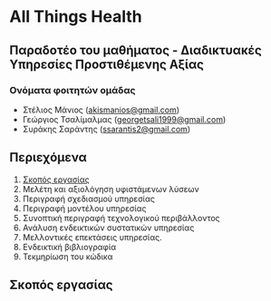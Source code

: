 # All Things Health

## Παραδοτέο του μαθήματος - Διαδικτυακές Υπηρεσίες Προστιθέμενης Αξίας

### Ονόματα φοιτητών ομάδας

* Στέλιος Μάνιος (akismanios@gmail.com)
* Γεώργιος Τσαλίμαλμας (georgetsali1999@gmail.com)
* Συράκης Σαράντης (ssarantis2@gmail.com)

## Περιεχόμενα

1. [Σκοπός εργασίας](#σκοπός-εργασίας)
2. Μελέτη και αξιολόγηση υφιστάμενων λύσεων
3. Περιγραφή σχεδιασμού υπηρεσίας
4. Περιγραφή μοντέλου υπηρεσίας
5. Συνοπτική περιγραφή τεχνολογικού περιβάλλοντος
6. Ανάλυση ενδεικτικών συστατικών υπηρεσίας
7. Μελλοντικές επεκτάσεις υπηρεσίας.
8. Ενδεικτική βιβλιογραφία
9. Τεκμηρίωση του κώδικα

## Σκοπός εργασίας
